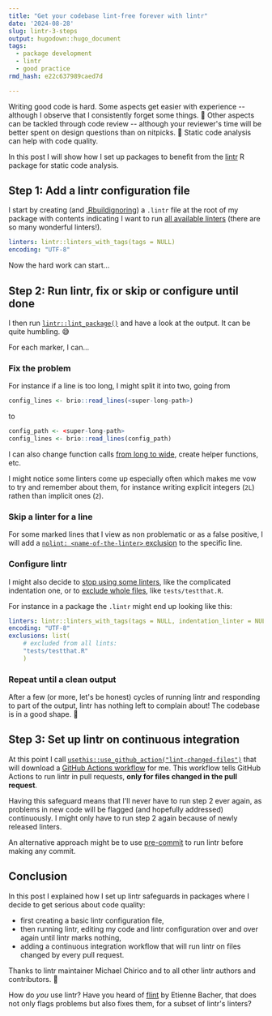 ```yaml
---
title: "Get your codebase lint-free forever with lintr"
date: '2024-08-28'
slug: lintr-3-steps
output: hugodown::hugo_document
tags:
  - package development
  - lintr
  - good practice
rmd_hash: e22c637989caed7d

---
```


Writing good code is hard. Some aspects get easier with experience -- although I observe that I consistently forget some things. :see_no_evil: Other aspects can be tackled through code review -- although your reviewer's time will be better spent on design questions than on nitpicks. :nail_care: Static code analysis can help with code quality.

In this post I will show how I set up packages to benefit from the [lintr](https://lintr.r-lib.org/) R package for static code analysis.

## Step 1: Add a lintr configuration file

I start by creating (and [.Rbuildignoring](https://blog.r-hub.io/2020/05/20/rbuildignore/)) a `.lintr` file at the root of my package with contents indicating I want to run [all available linters](https://lintr.r-lib.org/reference/index.html) (there are so many wonderful linters!).

``` yaml
linters: lintr::linters_with_tags(tags = NULL)
encoding: "UTF-8"
```

Now the hard work can start...

## Step 2: Run lintr, fix or skip or configure until done

I then run [`lintr::lint_package()`](https://lintr.r-lib.org/reference/lint.html) and have a look at the output. It can be quite humbling. :sweat_smile:

For each marker, I can...

### Fix the problem

For instance if a line is too long, I might split it into two, going from

``` r
config_lines <- brio::read_lines(<super-long-path>)
```

to

``` r
config_path <- <super-long-path>
config_lines <- brio::read_lines(config_path)
```

I can also change function calls [from long to wide](https://github.com/lionel-/codegrip), create helper functions, etc.

I might notice some linters come up especially often which makes me vow to try and remember about them, for instance writing explicit integers (`2L`) rathen than implicit ones (`2`).

### Skip a linter for a line

For some marked lines that I view as non problematic or as a false positive, I will add a [`nolint: <name-of-the-linter>` exclusion](https://lintr.r-lib.org/articles/lintr.html#excluding-only-some-linters) to the specific line.

### Configure lintr

I might also decide to [stop using some linters](https://lintr.r-lib.org/articles/lintr.html#configuring-linters), like the complicated indentation one, or to [exclude whole files](https://lintr.r-lib.org/articles/lintr.html#excluding-files-completely), like `tests/testthat.R`.

For instance in a package the `.lintr` might end up looking like this:

``` yaml
linters: lintr::linters_with_tags(tags = NULL, indentation_linter = NULL)
encoding: "UTF-8"
exclusions: list(
    # excluded from all lints:
    "tests/testthat.R"
    )
```

### Repeat until a clean output

After a few (or more, let's be honest) cycles of running lintr and responding to part of the output, lintr has nothing left to complain about! The codebase is in a good shape. :tada:

## Step 3: Set up lintr on continuous integration

At this point I call [`usethis::use_github_action("lint-changed-files")`](https://usethis.r-lib.org/reference/use_github_action.html) that will download a [GitHub Actions workflow](https://github.com/r-lib/actions/blob/v2-branch/examples/lint-changed-files.yaml) for me. This workflow tells GitHub Actions to run lintr in pull requests, **only for files changed in the pull request**.

Having this safeguard means that I'll never have to run step 2 ever again, as problems in new code will be flagged (and hopefully addressed) continuously. I might only have to run step 2 again because of newly released linters.

An alternative approach might be to use [pre-commit](https://datawookie.dev/blog/2022/09/enforcing-style-in-an-r-project/) to run lintr before making any commit.

## Conclusion

In this post I explained how I set up lintr safeguards in packages where I decide to get serious about code quality:

-   first creating a basic lintr configuration file,
-   then running lintr, editing my code and lintr configuration over and over again until lintr marks nothing,
-   adding a continuous integration workflow that will run lintr on files changed by every pull request.

Thanks to lintr maintainer Michael Chirico and to all other lintr authors and contributors. :pray:

How do *you* use lintr? Have you heard of [flint](https://flint.etiennebacher.com/reference/) by Etienne Bacher, that does not only flags problems but also fixes them, for a subset of lintr's linters?

